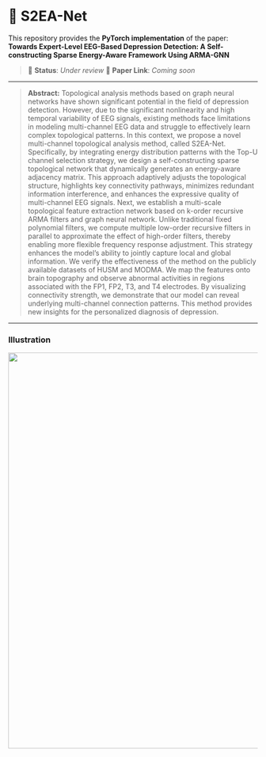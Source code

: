 # 🧠 S2EA-Net

This repository provides the **PyTorch implementation** of the paper:  
**Towards Expert-Level EEG-Based Depression Detection: A Self-constructing Sparse Energy-Aware Framework Using ARMA-GNN**

> 📌  **Status**: *Under review*
> 📌  **Paper Link**: *Coming soon*

***************************************************************************

> **Abstract:** Topological analysis methods based on graph neural networks have shown significant potential in the field of depression detection. However, due to the significant nonlinearity and high temporal variability of EEG signals, existing methods face limitations in modeling multi-channel EEG data and struggle to effectively learn complex topological patterns. In this context, we propose a novel multi-channel topological analysis method, called S2EA-Net. Specifically, by integrating energy distribution patterns with the Top-U channel selection strategy, we design a self-constructing sparse topological network that dynamically generates an energy-aware adjacency matrix. This approach adaptively adjusts the topological structure, highlights key connectivity pathways, minimizes redundant information interference, and enhances the expressive quality of multi-channel EEG signals. Next, we establish a multi-scale topological feature extraction network based on k-order recursive ARMA filters and graph neural network. Unlike traditional fixed polynomial filters, we compute multiple low-order recursive filters in parallel to approximate the effect of high-order filters, thereby enabling more flexible frequency response adjustment. This strategy enhances the model’s ability to jointly capture local and global information. We verify the effectiveness of the method on the publicly available datasets of HUSM and MODMA. We map the features onto brain topography and observe abnormal activities in regions associated with the FP1, FP2, T3, and T4 electrodes. By visualizing connectivity strength, we demonstrate that our model can reveal underlying multi-channel connection patterns. This method provides new insights for the personalized diagnosis of depression.
***************************************************************************

### Illustration
<div align=center>
<img src="https://github.com/YuhangLiu98/SDCNN/blob/main/img/SDCNN.png](https://github.com/XC-Posi/S2EA-Net/blob/main/S2EA-Net-Architecture.png" width="800"/> 
</div>
